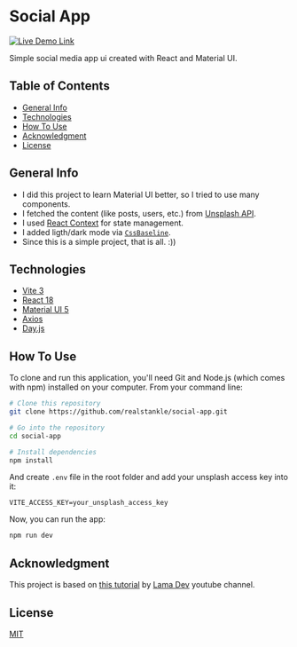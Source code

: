 # Social App

[![Live Demo Link](https://img.shields.io/website?down_message=offline&label=demo&style=for-the-badge&up_message=online&url=https%3A%2F%2Fsocial-media-app-ui.netlify.app)](https://social-media-app-ui.netlify.app)

Simple social media app ui created with React and Material UI.

## Table of Contents

- [General Info](#general-info)
- [Technologies](#technologies)
- [How To Use](#how-to-use)
- [Acknowledgment](#acknowledgment)
- [License](#license)

## General Info

- I did this project to learn Material UI better, so I tried to use many components.
- I fetched the content (like posts, users, etc.) from [Unsplash API](https://unsplash.com/developers).
- I used [React Context](https://reactjs.org/docs/context.html) for state management.
- I added ligth/dark mode via [`CssBaseline`](https://mui.com/material-ui/react-css-baseline).
- Since this is a simple project, that is all. :))

## Technologies

- [Vite 3](https://vitejs.dev)
- [React 18](https://reactjs.org)
- [Material UI 5](https://mui.com)
- [Axios](https://axios-http.com)
- [Day.js](https://day.js.org)

## How To Use

To clone and run this application, you'll need Git and Node.js (which comes with npm) installed on your computer. From your command line:

```bash
# Clone this repository
git clone https://github.com/realstankle/social-app.git

# Go into the repository
cd social-app

# Install dependencies
npm install
```

And create `.env` file in the root folder and add your unsplash access key into it:

```text
VITE_ACCESS_KEY=your_unsplash_access_key
```

Now, you can run the app:

```bash
npm run dev
```

## Acknowledgment

This project is based on [this tutorial](https://www.youtube.com/watch?v=fzxEECHnsvU) by [Lama Dev](https://www.youtube.com/channel/UCOxWrX5MIdXIeRNaXC3sqIg) youtube channel.

## License

[MIT](./LICENSE)

